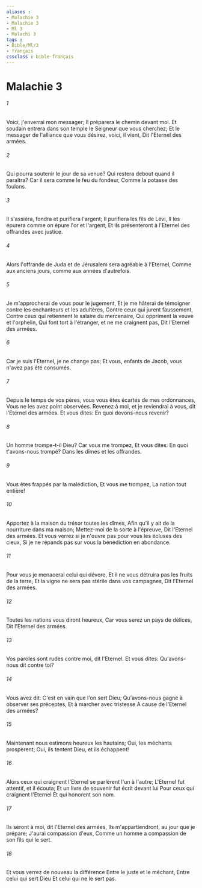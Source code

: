 ```yaml
---
aliases : 
- Malachie 3
- Malachie 3
- Ml 3
- Malachi 3
tags : 
- Bible/Ml/3
- français
cssclass : bible-français
---
```


# Malachie 3

###### 1
Voici, j'enverrai mon messager; Il préparera le chemin devant moi. Et soudain entrera dans son temple le Seigneur que vous cherchez; Et le messager de l'alliance que vous désirez, voici, il vient, Dit l'Eternel des armées.
###### 2
Qui pourra soutenir le jour de sa venue? Qui restera debout quand il paraîtra? Car il sera comme le feu du fondeur, Comme la potasse des foulons.
###### 3
Il s'assiéra, fondra et purifiera l'argent; Il purifiera les fils de Lévi, Il les épurera comme on épure l'or et l'argent, Et ils présenteront à l'Eternel des offrandes avec justice.
###### 4
Alors l'offrande de Juda et de Jérusalem sera agréable à l'Eternel, Comme aux anciens jours, comme aux années d'autrefois.
###### 5
Je m'approcherai de vous pour le jugement, Et je me hâterai de témoigner contre les enchanteurs et les adultères, Contre ceux qui jurent faussement, Contre ceux qui retiennent le salaire du mercenaire, Qui oppriment la veuve et l'orphelin, Qui font tort à l'étranger, et ne me craignent pas, Dit l'Eternel des armées.
###### 6
Car je suis l'Eternel, je ne change pas; Et vous, enfants de Jacob, vous n'avez pas été consumés.
###### 7
Depuis le temps de vos pères, vous vous êtes écartés de mes ordonnances, Vous ne les avez point observées. Revenez à moi, et je reviendrai à vous, dit l'Eternel des armées. Et vous dites: En quoi devons-nous revenir?
###### 8
Un homme trompe-t-il Dieu? Car vous me trompez, Et vous dites: En quoi t'avons-nous trompé? Dans les dîmes et les offrandes.
###### 9
Vous êtes frappés par la malédiction, Et vous me trompez, La nation tout entière!
###### 10
Apportez à la maison du trésor toutes les dîmes, Afin qu'il y ait de la nourriture dans ma maison; Mettez-moi de la sorte à l'épreuve, Dit l'Eternel des armées. Et vous verrez si je n'ouvre pas pour vous les écluses des cieux, Si je ne répands pas sur vous la bénédiction en abondance.
###### 11
Pour vous je menacerai celui qui dévore, Et il ne vous détruira pas les fruits de la terre, Et la vigne ne sera pas stérile dans vos campagnes, Dit l'Eternel des armées.
###### 12
Toutes les nations vous diront heureux, Car vous serez un pays de délices, Dit l'Eternel des armées.
###### 13
Vos paroles sont rudes contre moi, dit l'Eternel. Et vous dites: Qu'avons-nous dit contre toi?
###### 14
Vous avez dit: C'est en vain que l'on sert Dieu; Qu'avons-nous gagné à observer ses préceptes, Et à marcher avec tristesse A cause de l'Eternel des armées?
###### 15
Maintenant nous estimons heureux les hautains; Oui, les méchants prospèrent; Oui, ils tentent Dieu, et ils échappent!
###### 16
Alors ceux qui craignent l'Eternel se parlèrent l'un à l'autre; L'Eternel fut attentif, et il écouta; Et un livre de souvenir fut écrit devant lui Pour ceux qui craignent l'Eternel Et qui honorent son nom.
###### 17
Ils seront à moi, dit l'Eternel des armées, Ils m'appartiendront, au jour que je prépare; J'aurai compassion d'eux, Comme un homme a compassion de son fils qui le sert.
###### 18
Et vous verrez de nouveau la différence Entre le juste et le méchant, Entre celui qui sert Dieu Et celui qui ne le sert pas.
